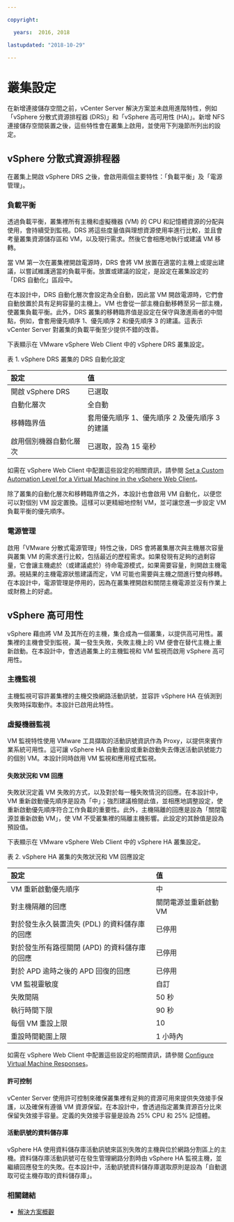 ```yaml
---

copyright:

  years:  2016, 2018

lastupdated: "2018-10-29"

---
```


# 叢集設定

在新增連接儲存空間之前，vCenter Server 解決方案並未啟用進階特性，例如「vSphere 分散式資源排程器 (DRS)」和「vSphere 高可用性 (HA)」。新增 NFS 連接儲存空間裝置之後，這些特性會在叢集上啟用，並使用下列幾節所列出的設定。

## vSphere 分散式資源排程器

在叢集上開啟 vSphere DRS 之後，會啟用兩個主要特性：「負載平衡」及「電源管理」。

### 負載平衡

透過負載平衡，叢集裡所有主機和虛擬機器 (VM) 的 CPU 和記憶體資源的分配與使用，會持續受到監視。DRS 將這些度量值與理想資源使用率進行比較，並且會考量叢集資源儲存區和 VM，以及現行需求。然後它會相應地執行或建議 VM 移轉。

當 VM 第一次在叢集裡開啟電源時，DRS 會將 VM 放置在適當的主機上或提出建議，以嘗試維護適當的負載平衡。放置或建議的設定，是設定在叢集設定的「DRS 自動化」區段中。

在本設計中，DRS 自動化層次會設定為全自動，因此當 VM 開啟電源時，它們會自動放置於具有足夠容量的主機上。VM 也會從一部主機自動移轉至另一部主機，使叢集負載平衡。此外，DRS 叢集的移轉臨界值是設定在保守與激進兩者的中間點，例如，會套用優先順序 1、優先順序 2 和優先順序 3 的建議。這表示 vCenter Server 對叢集的負載平衡至少提供不錯的改善。

下表顯示在 VMware vSphere Web Client 中的 vSphere DRS 叢集設定。

表 1. vSphere DRS 叢集的 DRS 自動化設定

| 設定          | 值  |
|:------------------- |:------ |
| 開啟 vSphere DRS | 已選取|
| 自動化層次 | 全自動|
| 移轉臨界值 | 套用優先順序 1、優先順序 2 及優先順序 3 的建議 |
| 啟用個別機器自動化層次 | 已選取，設為 15 毫秒 |

如需在 vSphere Web Client 中配置這些設定的相關資訊，請參閱 [Set a Custom Automation Level for a Virtual Machine in the vSphere Web Client](https://docs.vmware.com/en/VMware-vSphere/5.5/com.vmware.vsphere.resmgmt.doc/GUID-C21C0609-923B-46FB-920C-887F00DBCAB9.html)。

除了叢集的自動化層次和移轉臨界值之外，本設計也會啟用 VM 自動化，以便您可以對個別 VM 設定置換。這樣可以更精細地控制 VM，並可讓您進一步設定 VM 負載平衡的優先順序。

### 電源管理

啟用「VMware 分散式電源管理」特性之後，DRS 會將叢集層次與主機層次容量與叢集 VM 的需求進行比較，包括最近的歷程需求。如果發現有足夠的過剩容量，它會讓主機處於（或建議處於）待命電源模式，如果需要容量，則開啟主機電源。視結果的主機電源狀態建議而定，VM 可能也需要與主機之間進行雙向移轉。在本設計中，電源管理是停用的，因為在叢集裡開啟和關閉主機電源並沒有作業上或財務上的好處。

## vSphere 高可用性

vSphere 藉由將 VM 及其所在的主機，集合成為一個叢集，以提供高可用性。叢集裡的主機會受到監視，萬一發生失敗，失敗主機上的 VM 便會在替代主機上重新啟動。在本設計中，會透過叢集上的主機監視和 VM 監視而啟用 vSphere 高可用性。

### 主機監視

主機監視可容許叢集裡的主機交換網路活動訊號，並容許 vSphere HA 在偵測到失敗時採取動作。本設計已啟用此特性。

### 虛擬機器監視

VM 監視特性使用 VMware 工具擷取的活動訊號資訊作為 Proxy，以提供來賓作業系統可用性。這可讓 vSphere HA 自動重設或重新啟動失去傳送活動訊號能力的個別 VM。本設計同時啟用 VM 監視和應用程式監視。

#### 失敗狀況和 VM 回應

失敗狀況定義 VM 失敗的方式，以及對於每一種失敗情況的回應。在本設計中，VM 重新啟動優先順序是設為「中」；強烈建議檢閱此值，並相應地調整設定，使重新啟動優先順序符合工作負載的重要性。此外，主機隔離的回應是設為「關閉電源並重新啟動 VM」，使 VM 不受叢集裡的隔離主機影響。此設定的其餘值是設為預設值。

下表顯示在 VMware vSphere Web Client 中的 vSphere HA 叢集設定。

表 2. vSphere HA 叢集的失敗狀況和 VM 回應設定

| 設定          | 值  |
|:------------------- |:------ |
| VM 重新啟動優先順序 |中|
| 對主機隔離的回應 |關閉電源並重新啟動 VM|
|對於發生永久裝置流失 (PDL) 的資料儲存庫的回應| 已停用 |
|對於發生所有路徑關閉 (APD) 的資料儲存庫的回應| 已停用 |
| 對於 APD 逾時之後的 APD 回復的回應 | 已停用 |
| VM 監視靈敏度 | 自訂 |
| 失敗間隔 | 50 秒 |
| 執行時間下限 | 90 秒 |
| 每個 VM 重設上限 | 10 |
| 重設時間範圍上限 | 1 小時內 |

如需在 vSphere Web Client 中配置這些設定的相關資訊，請參閱 [Configure Virtual Machine Responses](https://docs.vmware.com/en/VMware-vSphere/6.0/com.vmware.vsphere.avail.doc/GUID-3DAED2B1-55B8-4877-BD0F-BC57C10A516C.html)。

#### 許可控制

vCenter Server 使用許可控制來確保叢集裡有足夠的資源可用來提供失效接手保護，以及確保有遵循 VM 資源保留。在本設計中，會透過指定叢集資源百分比來保留失效接手容量。定義的失效接手容量是設為 25% CPU 和 25% 記憶體。

#### 活動訊號的資料儲存庫

vSphere HA 使用資料儲存庫活動訊號來區別失敗的主機與位於網路分割區上的主機。資料儲存庫活動訊號可在發生管理網路分割時由 vSphere HA 監視主機，並繼續回應發生的失敗。在本設計中，活動訊號資料儲存庫選取原則是設為「自動選取可從主機存取的資料儲存庫」。

### 相關鏈結

* [解決方案概觀](../solution/solution_overview.html)

